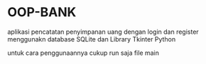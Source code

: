 # OOP-BANK
aplikasi pencatatan penyimpanan uang dengan login dan register menggunakn database SQLite dan Library Tkinter Python

untuk cara penggunaannya cukup run saja file main
